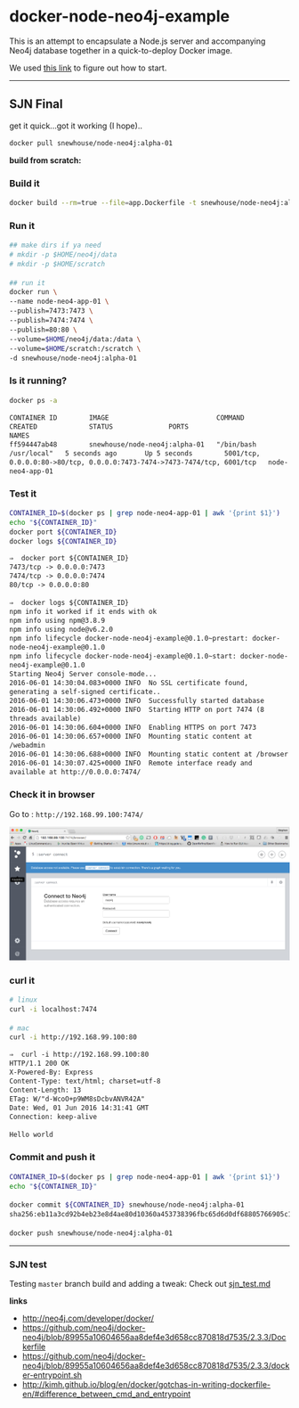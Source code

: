 # docker-node-neo4j-example

This is an attempt to encapsulate a Node.js server and accompanying
Neo4j database together in a quick-to-deploy Docker image.

We used [this link](https://nodejs.org/en/docs/guides/nodejs-docker-webapp/)
to figure out how to start.

******************

## SJN Final

get it quick...got it working (I hope)..

```bash
docker pull snewhouse/node-neo4j:alpha-01
```

**build from scratch:**

### Build it

```bash
docker build --rm=true --file=app.Dockerfile -t snewhouse/node-neo4j:alpha-01 .
```

### Run it

```bash
## make dirs if ya need
# mkdir -p $HOME/neo4j/data
# mkdir -p $HOME/scratch

## run it
docker run \
--name node-neo4-app-01 \
--publish=7473:7473 \
--publish=7474:7474 \
--publish=80:80 \
--volume=$HOME/neo4j/data:/data \
--volume=$HOME/scratch:/scratch \
-d snewhouse/node-neo4j:alpha-01
```

### Is it running?

```bash
docker ps -a
```

```
CONTAINER ID        IMAGE                           COMMAND                  CREATED             STATUS              PORTS                                                                      NAMES
ff594447ab48        snewhouse/node-neo4j:alpha-01   "/bin/bash /usr/local"   5 seconds ago       Up 5 seconds        5001/tcp, 0.0.0.0:80->80/tcp, 0.0.0.0:7473-7474->7473-7474/tcp, 6001/tcp   node-neo4-app-01
```

### Test it

```bash
CONTAINER_ID=$(docker ps | grep node-neo4-app-01 | awk '{print $1}')
echo "${CONTAINER_ID}"
docker port ${CONTAINER_ID}
docker logs ${CONTAINER_ID}
```

```
⇒  docker port ${CONTAINER_ID}
7473/tcp -> 0.0.0.0:7473
7474/tcp -> 0.0.0.0:7474
80/tcp -> 0.0.0.0:80

⇒  docker logs ${CONTAINER_ID}
npm info it worked if it ends with ok
npm info using npm@3.8.9
npm info using node@v6.2.0
npm info lifecycle docker-node-neo4j-example@0.1.0~prestart: docker-node-neo4j-example@0.1.0
npm info lifecycle docker-node-neo4j-example@0.1.0~start: docker-node-neo4j-example@0.1.0
Starting Neo4j Server console-mode...
2016-06-01 14:30:04.083+0000 INFO  No SSL certificate found, generating a self-signed certificate..
2016-06-01 14:30:06.473+0000 INFO  Successfully started database
2016-06-01 14:30:06.492+0000 INFO  Starting HTTP on port 7474 (8 threads available)
2016-06-01 14:30:06.604+0000 INFO  Enabling HTTPS on port 7473
2016-06-01 14:30:06.657+0000 INFO  Mounting static content at /webadmin
2016-06-01 14:30:06.688+0000 INFO  Mounting static content at /browser
2016-06-01 14:30:07.425+0000 INFO  Remote interface ready and available at http://0.0.0.0:7474/
```

### Check it in browser

Go to : `http://192.168.99.100:7474/`

![](https://github.com/mhelvens/docker-node-neo4j-example/blob/sjn-0.1/neo4jlocal.png)

### curl it

```bash
# linux
curl -i localhost:7474

# mac
curl -i http://192.168.99.100:80
```

```
⇒  curl -i http://192.168.99.100:80
HTTP/1.1 200 OK
X-Powered-By: Express
Content-Type: text/html; charset=utf-8
Content-Length: 13
ETag: W/"d-WcoO+p9WM8sDcbvANVR42A"
Date: Wed, 01 Jun 2016 14:31:41 GMT
Connection: keep-alive

Hello world
```

### Commit and push it

```bash
CONTAINER_ID=$(docker ps | grep node-neo4-app-01 | awk '{print $1}')
echo "${CONTAINER_ID}"

docker commit ${CONTAINER_ID} snewhouse/node-neo4j:alpha-01
sha256:eb11a3cd92b4eb23e8d4ae80d10360a453738396fbc65d6d0df68805766905c1

docker push snewhouse/node-neo4j:alpha-01
```


**************************


### SJN test
Testing `master` branch build and adding a tweak: Check out [sjn_test.md](https://github.com/mhelvens/docker-node-neo4j-example/blob/sjn-0.1/sjn/sjn_test.md)

**links**  

- http://neo4j.com/developer/docker/  
- https://github.com/neo4j/docker-neo4j/blob/89955a10604656aa8def4e3d658cc870818d7535/2.3.3/Dockerfile  
- https://github.com/neo4j/docker-neo4j/blob/89955a10604656aa8def4e3d658cc870818d7535/2.3.3/docker-entrypoint.sh  
- http://kimh.github.io/blog/en/docker/gotchas-in-writing-dockerfile-en/#difference_between_cmd_and_entrypoint  
